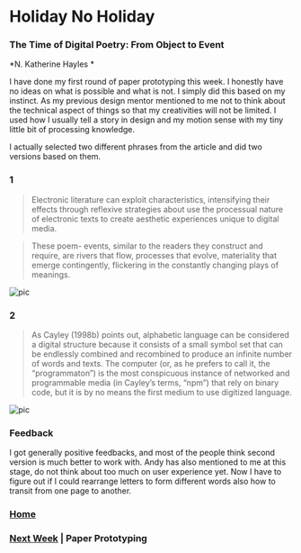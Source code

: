 # Holiday No Holiday

### The Time of Digital Poetry: From Object to Event 
*N. Katherine Hayles *

I have done my first round of paper prototyping this week. I honestly have no ideas on what is possible and what is not. I simply did this based on my instinct. As my previous design mentor mentioned to me not to think about the technical aspect of things so that my creativities will not be limited. I used how I usually tell a story in design and my motion sense with my tiny little bit of processing knowledge.

I actually selected two different phrases from the article and did two versions based on them.

### 1
>Electronic literature can exploit characteristics, intensifying their effects through reflexive strategies about use the processual nature of electronic texts to create aesthetic experiences unique to digital media.

>These poem- events, similar to the readers they construct and require, are rivers that flow, processes that evolve, materiality that emerge contingently, flickering in the constantly changing plays of meanings.


![pic](https://wwsiyang.github.io/CODEWORD/SKO/Week_07/prototypeweb1.jpg)


### 2
>As Cayley (1998b) points out, alphabetic language can be considered a digital structure because it consists of a small symbol set that can be endlessly combined and recombined to produce an infinite number of words and texts. The computer (or, as he prefers to call it, the “programmaton”) is the most conspicuous instance of networked and programmable media (in Cayley’s terms, “npm”) that rely on binary code, but it is by no means the first medium to use digitized language. 

![pic](https://wwsiyang.github.io/CODEWORD/SKO/Week_07/prototypeweb2.jpg)

### Feedback

I got generally positive feedbacks, and most of the people think second version is much better to work with. Andy has also mentioned to me at this stage, do not think about too much on user experience yet. Now I have to figure out if I could rearrange letters to form different words also how to transit from one page to another.

### [Home](https://github.com/WWsiyang/CODEWORD/tree/master/) 
### [Next Week](https://github.com/WWsiyang/CODEWORD/tree/master/SKO/Week_08) | Paper Prototyping
